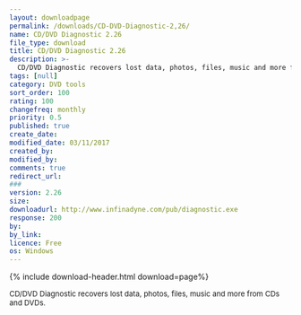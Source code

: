 ```yaml
---
layout: downloadpage
permalink: /downloads/CD-DVD-Diagnostic-2,26/
name: CD/DVD Diagnostic 2.26
file_type: download
title: CD/DVD Diagnostic 2.26
description: >-
  CD/DVD Diagnostic recovers lost data, photos, files, music and more from CDs and DVDs.
tags: [null]
category: DVD tools
sort_order: 100
rating: 100
changefreq: monthly
priority: 0.5
published: true
create_date: 
modified_date: 03/11/2017
created_by: 
modified_by: 
comments: true
redirect_url: 
### 
version: 2.26
size:  
downloadurl: http://www.infinadyne.com/pub/diagnostic.exe
response: 200
by: 
by_link: 
licence: Free
os: Windows
---
```


{% include download-header.html download=page%}

<p style="fix-download-text !important">
<p><font size="2">CD/DVD Diagnostic recovers lost data, photos, files, music and more from CDs and DVDs.</font></p></p>
